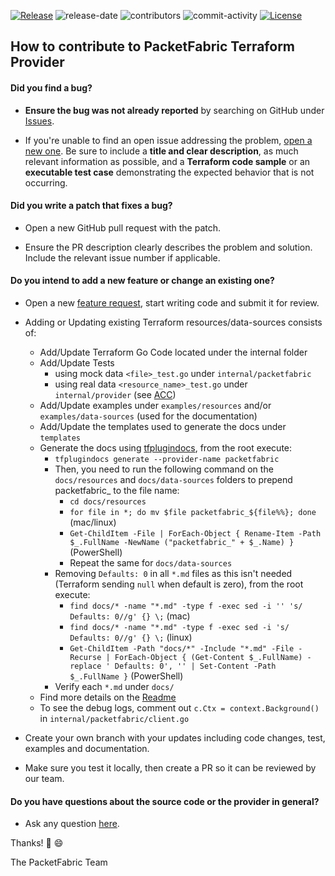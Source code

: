 [![Release](https://img.shields.io/github/v/release/PacketFabric/terraform-provider-packetfabric?display_name=tag)](https://github.com/PacketFabric/terraform-provider-packetfabric/releases)
![release-date](https://img.shields.io/github/release-date/PacketFabric/terraform-provider-packetfabric)
![contributors](https://img.shields.io/github/contributors/PacketFabric/terraform-provider-packetfabric)
![commit-activity](https://img.shields.io/github/commit-activity/m/PacketFabric/terraform-provider-packetfabric)
[![License](https://img.shields.io/github/license/PacketFabric/terraform-provider-packetfabric)](https://github.com/PacketFabric/terraform-provider-packetfabric)

## How to contribute to PacketFabric Terraform Provider

#### **Did you find a bug?**

* **Ensure the bug was not already reported** by searching on GitHub under [Issues](https://github.com/PacketFabric/terraform-provider-packetfabric/issues).

* If you're unable to find an open issue addressing the problem, [open a new one](https://github.com/PacketFabric/terraform-provider-packetfabric/issues/new?assignees=&labels=bug&template=bug-report.md). Be sure to include a **title and clear description**, as much relevant information as possible, and a **Terraform code sample** or an **executable test case** demonstrating the expected behavior that is not occurring.

#### **Did you write a patch that fixes a bug?**

* Open a new GitHub pull request with the patch.

* Ensure the PR description clearly describes the problem and solution. Include the relevant issue number if applicable.

#### **Do you intend to add a new feature or change an existing one?**

* Open a new [feature request](https://github.com/PacketFabric/terraform-provider-packetfabric/issues/new?assignees=&labels=enhancement&template=feature_request.md&title=), start writing code and submit it for review.

* Adding or Updating existing Terraform resources/data-sources consists of:

    * Add/Update Terraform Go Code located under the internal folder 
    * Add/Update Tests 
        * using mock data `<file>_test.go` under `internal/packetfabric`
        * using real data `<resource_name>_test.go` under `internal/provider` (see [ACC](https://github.com/PacketFabric/terraform-provider-packetfabric#acceptance-tests))
    * Add/Update examples under `examples/resources` and/or `examples/data-sources` (used for the documentation)
    * Add/Update the templates used to generate the docs  under `templates`
    * Generate the docs using [tfplugindocs](https://github.com/hashicorp/terraform-plugin-docs), from the root execute:
        * `tfplugindocs generate --provider-name packetfabric`
        * Then, you need to run the following command on the `docs/resources` and `docs/data-sources` folders to prepend packetfabric_ to the file name:  
            * `cd docs/resources`
            * `for file in *; do mv $file packetfabric_${file%%}; done` (mac/linux)
            * `Get-ChildItem -File | ForEach-Object { Rename-Item -Path $_.FullName -NewName ("packetfabric_" + $_.Name) }` (PowerShell)
            * Repeat the same for `docs/data-sources`
        * Removing `Defaults: 0` in all `*.md` files as this isn't needed (Terraform sending `null` when default is zero), from the root execute:
            * `find docs/* -name "*.md" -type f -exec sed -i '' 's/ Defaults: 0//g' {} \;` (mac)
            * `find docs/* -name "*.md" -type f -exec sed -i 's/ Defaults: 0//g' {} \;` (linux)
            * `Get-ChildItem -Path "docs/*" -Include "*.md" -File -Recurse | ForEach-Object { (Get-Content $_.FullName) -replace ' Defaults: 0', '' | Set-Content -Path $_.FullName }` (PowerShell)
        * Verify each `*.md` under `docs/`
    * Find more details on the [Readme](https://github.com/PacketFabric/terraform-provider-packetfabric)
    * To see the debug logs, comment out `c.Ctx = context.Background()` in `internal/packetfabric/client.go`

* Create your own branch with your updates including code changes, test, examples and documentation. 

* Make sure you test it locally, then create a PR so it can be reviewed by our team.

#### **Do you have questions about the source code or the provider in general?**

* Ask any question [here](https://github.com/PacketFabric/terraform-provider-packetfabric/issues/new?assignees=&labels=help+wanted&template=terraform-packetfabric-provider-questions.md&title=).

Thanks! :rocket: :smile:

The PacketFabric Team
